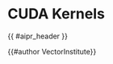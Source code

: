 # CUDA Kernels

<!-- Header -->

{{ #aipr_header }}

<!-- Main Body -->

<!-- Contributors -->

{{#author VectorInstitute}} <!-- replace VectorInstitute with your github user -->

